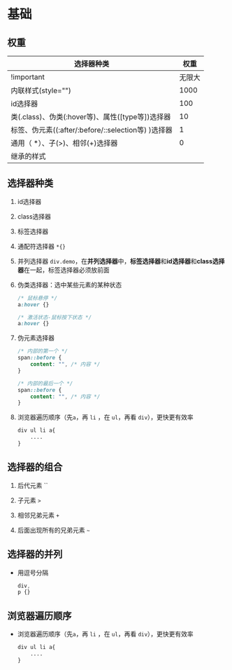 # 基础

## 权重

| 选择器种类                                     | 权重   |
| ----------------------------------------- | ---- |
| !important                                | 无限大  |
| 内联样式(style="")                            | 1000 |
| id选择器                                     | 100  |
| 类(.class)、伪类(:hover等)、属性(\[type等])选择器     | 10   |
| 标签、伪元素((:after/:before/::selection等) )选择器 | 1    |
| 通用（ \*）、子(>)、相邻(+)选择器                     | 0    |
| 继承的样式                                     |      |

## 选择器种类

1. id选择器

2. class选择器

3. 标签选择器

4. 通配符选择器 `*{}`

5. 并列选择器 `div.demo`，在**并列选择器**中，**标签选择器**和**id选择器**和**class选择器**在一起，标签选择器必须放前面

6. 伪类选择器：选中某些元素的某种状态

    ```css
    /* 鼠标悬停 */
    a:hover {}

    /* 激活状态-鼠标按下状态 */
    a:hover {}
    ```

7. 伪元素选择器

    ```css
    /* 内部的第一个 */
    span::before {
        content: "", /* 内容 */
    }

    /* 内部的最后一个 */
    span::before {
        content: "", /* 内容 */
    }
    ```

8. 浏览器遍历顺序（先`a`，再 `li` ，在 `ul`，再看 `div`），更快更有效率

    ```css
    div ul li a{
        ....
    }
    ```

## 选择器的组合

1. 后代元素 ``

2. 子元素 `>`

3. 相邻兄弟元素 `+`

4. 后面出现所有的兄弟元素 `~`

## 选择器的并列

- 用逗号分隔

    ```css
    div,
    p {}
    ```

## 浏览器遍历顺序

- 浏览器遍历顺序（先`a`，再 `li` ，在 `ul`，再看 `div`），更快更有效率

    ```css
    div ul li a{
        ....
    }
    ```
